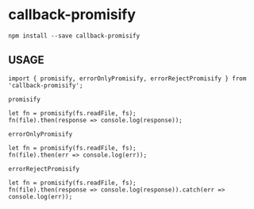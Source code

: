 # callback-promisify
```
npm install --save callback-promisify
```

## USAGE
```
import { promisify, errorOnlyPromisify, errorRejectPromisify } from 'callback-promisify';
```

`promisify`
```
let fn = promisify(fs.readFile, fs);
fn(file).then(response => console.log(response));
```


`errorOnlyPromisify`
```
let fn = promisify(fs.readFile, fs);
fn(file).then(err => console.log(err));
```


`errorRejectPromisify`
```
let fn = promisify(fs.readFile, fs);
fn(file).then(response => console.log(response)).catch(err => console.log(err));
```

